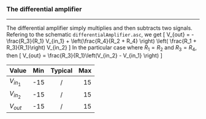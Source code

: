 ### The differential amplifier
---
The differential amplifier simply multiplies and then subtracts two signals. Refering to the schematic `differentialAmplifier.asc`, we get 
\[
 V_{out} = - \frac{R_3}{R_1} V_{in_1} + \left(\frac{R_4}{R_2 + R_4} \right) \left( \frac{R_1 + R_3}{R_1}\right) V_{in_2}
\]
In the particular case where $R_1 = R_2$ and $R_3 = R_4$, then
\[
V_{out} = \frac{R_3}{R_1}\left(V_{in_2} - V_{in_1} \right)
\]


| Value     | Min      | Typical  | Max | 
| --------- |:--------:|:--------:|----:|
| $V_{in_1}$| -15      |     /    |15   |
| $V_{in_2}$| -15      |     /    |15   |
| $V_{out}$ | -15      |     /    |15   |